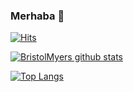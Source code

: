 ### Merhaba 👋


[![Hits](https://hits.seeyoufarm.com/api/count/incr/badge.svg?url=https%3A%2F%2Fgithub.com%2FBristolMyers&count_bg=%231EE510&title_bg=%23555555&icon=&icon_color=%23931414&title=account+views&edge_flat=false)](https://hits.seeyoufarm.com)


[![BristolMyers github stats](https://github-readme-stats.vercel.app/api?username=BristolMyers&show_icons=true&theme=cobalt&count_private=true)](https://github.com/BristolMyers)

[![Top Langs](https://github-readme-stats.vercel.app/api/top-langs/?username=BristolMyers&layout=compact&theme=cobalt)](https://github.com/BristolMyers)
<!--
**BristolMyers/BristolMyers** is a ✨ _special_ ✨ repository because its `README.md` (this file) appears on your GitHub profile.

Burada başlamanız için birkaç fikir var:

- 🔭 Şu anda üzerinde çalışıyorum ...
- 🌱 Şu anda öğreniyorum ...
- 👯 Üzerinde ortak çalışmak istiyorum ...
- 🤔 İle yardım arıyorum ...
- 💬 Bana sor ...
- 📫 Bana nasıl ulaşılır: ...
- 😄 Zamirler: ...
- ⚡ Eğlenceli gerçek: ...
-->

